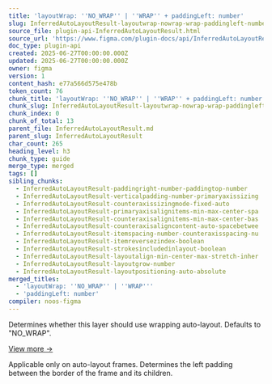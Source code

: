 ```yaml
---
title: 'layoutWrap: ''NO_WRAP'' | ''WRAP'' + paddingLeft: number'
slug: InferredAutoLayoutResult-layoutwrap-nowrap-wrap-paddingleft-numbe
source_file: plugin-api-InferredAutoLayoutResult.html
source_url: 'https://www.figma.com/plugin-docs/api/InferredAutoLayoutResult/'
doc_type: plugin-api
created: 2025-06-27T00:00:00.000Z
updated: 2025-06-27T00:00:00.000Z
owner: figma
version: 1
content_hash: e77a566d575e478b
token_count: 76
chunk_title: 'layoutWrap: ''NO_WRAP'' | ''WRAP'' + paddingLeft: number'
chunk_slug: InferredAutoLayoutResult-layoutwrap-nowrap-wrap-paddingleft-numbe
chunk_index: 0
chunk_of_total: 13
parent_file: InferredAutoLayoutResult.md
parent_slug: InferredAutoLayoutResult
char_count: 265
heading_level: h3
chunk_type: guide
merge_type: merged
tags: []
sibling_chunks:
  - InferredAutoLayoutResult-paddingright-number-paddingtop-number
  - InferredAutoLayoutResult-verticalpadding-number-primaryaxissizing
  - InferredAutoLayoutResult-counteraxissizingmode-fixed-auto
  - InferredAutoLayoutResult-primaryaxisalignitems-min-max-center-spa
  - InferredAutoLayoutResult-counteraxisalignitems-min-max-center-bas
  - InferredAutoLayoutResult-counteraxisaligncontent-auto-spacebetwee
  - InferredAutoLayoutResult-itemspacing-number-counteraxisspacing-nu
  - InferredAutoLayoutResult-itemreversezindex-boolean
  - InferredAutoLayoutResult-strokesincludedinlayout-boolean
  - InferredAutoLayoutResult-layoutalign-min-center-max-stretch-inher
  - InferredAutoLayoutResult-layoutgrow-number
  - InferredAutoLayoutResult-layoutpositioning-auto-absolute
merged_titles:
  - 'layoutWrap: ''NO_WRAP'' | ''WRAP'''
  - 'paddingLeft: number'
compiler: noos-figma
---
```


Determines whether this layer should use wrapping auto-layout. Defaults to "NO_WRAP".

[View more →](/plugin-docs/api/properties/nodes-layoutwrap/)

Applicable only on auto-layout frames. Determines the left padding between the border of the frame and its children.
